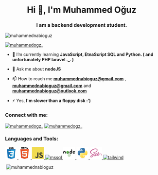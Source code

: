 <h1 align="center">Hi 👋, I'm Muhammed Oğuz</h1>
<h3 align="center">I am a backend development student.</h3>

<p align="left"> <img src="https://komarev.com/ghpvc/?username=muhammednabioguz&label=Profile%20views&color=0e75b6&style=flat" alt="muhammednabioguz" /> </p>

<p align="left"> <a href="https://twitter.com/muhammedogz_" target="blank"><img src="https://img.shields.io/twitter/follow/muhammedogz_?logo=twitter&style=for-the-badge" alt="muhammedogz_" /></a> </p>

- 🌱 I’m currently learning **JavaScript, EtnaScript SQL and Python. ( and unfortunately PHP laravel ._. )**

- 💬 Ask me about **nodeJS**

- 📫 How to reach me **muhammednabioguz@gmail.com** ,  **muhammednabioguz@gmail.com** and **muhammednabioguz@outlook.com**

- ⚡ Yes, **I'm slower than a floppy disk :')**

<h3 align="left">Connect with me:</h3>
<p align="left">
<a href="https://twitter.com/muhammedogz_" target="blank"><img align="center" src="https://raw.githubusercontent.com/rahuldkjain/github-profile-readme-generator/master/src/images/icons/Social/twitter.svg" alt="muhammedogz_" height="30" width="40" /></a>
<a href="https://instagram.com/muhammedogz_" target="blank"><img align="center" src="https://raw.githubusercontent.com/rahuldkjain/github-profile-readme-generator/master/src/images/icons/Social/instagram.svg" alt="muhammedogz_" height="30" width="40" /></a>
</p>

<h3 align="left">Languages and Tools:</h3>
<p align="left"><a href="https://www.w3schools.com/css/" target="_blank" rel="noreferrer"> <img src="https://raw.githubusercontent.com/devicons/devicon/master/icons/css3/css3-original-wordmark.svg" alt="css3" width="40" height="40"/> </a> <a href="https://www.w3.org/html/" target="_blank" rel="noreferrer"> <img src="https://raw.githubusercontent.com/devicons/devicon/master/icons/html5/html5-original-wordmark.svg" alt="html5" width="40" height="40"/> </a> <a href="https://developer.mozilla.org/en-US/docs/Web/JavaScript" target="_blank" rel="noreferrer"> <img src="https://raw.githubusercontent.com/devicons/devicon/master/icons/javascript/javascript-original.svg" alt="javascript" width="40" height="40"/> </a> <a href="https://www.microsoft.com/en-us/sql-server" target="_blank" rel="noreferrer"> <img src="https://www.svgrepo.com/show/303229/microsoft-sql-server-logo.svg" alt="mssql" width="40" height="40"/> </a> <a href="https://nodejs.org" target="_blank" rel="noreferrer"> <img src="https://raw.githubusercontent.com/devicons/devicon/master/icons/nodejs/nodejs-original-wordmark.svg" alt="nodejs" width="40" height="40"/> </a> <a href="https://www.python.org" target="_blank" rel="noreferrer"> <img src="https://raw.githubusercontent.com/devicons/devicon/master/icons/python/python-original.svg" alt="python" width="40" height="40"/> </a> <a href="https://sass-lang.com" target="_blank" rel="noreferrer"> <img src="https://raw.githubusercontent.com/devicons/devicon/master/icons/sass/sass-original.svg" alt="sass" width="40" height="40"/> </a> <a href="https://tailwindcss.com/" target="_blank" rel="noreferrer"> <img src="https://www.vectorlogo.zone/logos/tailwindcss/tailwindcss-icon.svg" alt="tailwind" width="40" height="40"/> </a> </p>

<p>&nbsp;<img align="center" src="https://github-readme-stats.vercel.app/api?username=kullanıcıadınız&show_icons=true&theme=radical" alt="muhammednabioguz" /></p>

